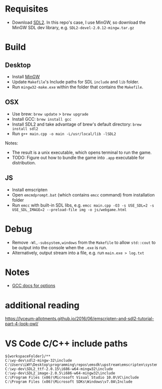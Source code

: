 # Requisites

- Download [SDL2](https://www.libsdl.org/download-2.0.php). In this repo's case, I use MinGW, so download the MinGW SDL dev library, e.g. `SDL2-devel-2.0.12-mingw.tar.gz`

# Build

## Desktop

- Install [MinGW](https://osdn.net/projects/mingw/downloads/68260/mingw-get-setup.exe/)
- Update `Makefile`'s Include paths for SDL `include` and `lib` folder.
- Run `mingw32-make.exe` within the folder that contains the `Makefile`.

## OSX

- Use brew: `brew update` > `brew upgrade`
- Install GCC: `brew install gcc`
- Install SDL2 and take advantage of brew's default directory: `brew install sdl2`
- Run `g++ main.cpp -o main -L/usr/local/lib -lSDL2`

Notes:

- The result is a unix executable, which opens terminal to run the game.
- TODO: Figure out how to bundle the game into `.app` executable for distribution.

## JS

- Install emscripten
- Open `emcmdprompt.bat` (which contains `emcc` command) from installation folder
- Run `emcc` with built-in SDL libs, e.g. `emcc main.cpp -O3 -s USE_SDL=2 -s USE_SDL_IMAGE=2 --preload-file img -o js/webgame.html`

# Debug

- Remove `-Wl,-subsystem,windows` from the `Makefile` to allow `std::cout` to be output into the console when the `.exe` is run.
- Alternatively, output stream into a file, e.g. run `main.exe > log.txt`

# Notes

- [GCC docs for options](https://gcc.gnu.org/onlinedocs/gcc-3.4.6/gcc/Invoking-GCC.html#Invoking-GCC)

# additional reading

https://lyceum-allotments.github.io/2016/06/emscripten-and-sdl2-tutorial-part-4-look-owl/

# VS Code C/C++ include paths

```
${workspaceFolder}/**
C:\wy-dev\sdl2-mingw-32\include
C:\Users\LWY\Desktop\programming\repos\emsdk\upstream\emscripten\system\include
C:\wy-dev\SDL2_ttf-2.0.15\i686-w64-mingw32\include
C:\wy-dev\SDL2_image-2.0.5\i686-w64-mingw32\include
C:\Program Files (x86)\Microsoft Visual Studio 10.0\VC\include
C:\Program Files (x86)\Microsoft SDKs\Windows\v7.0A\Include
```
